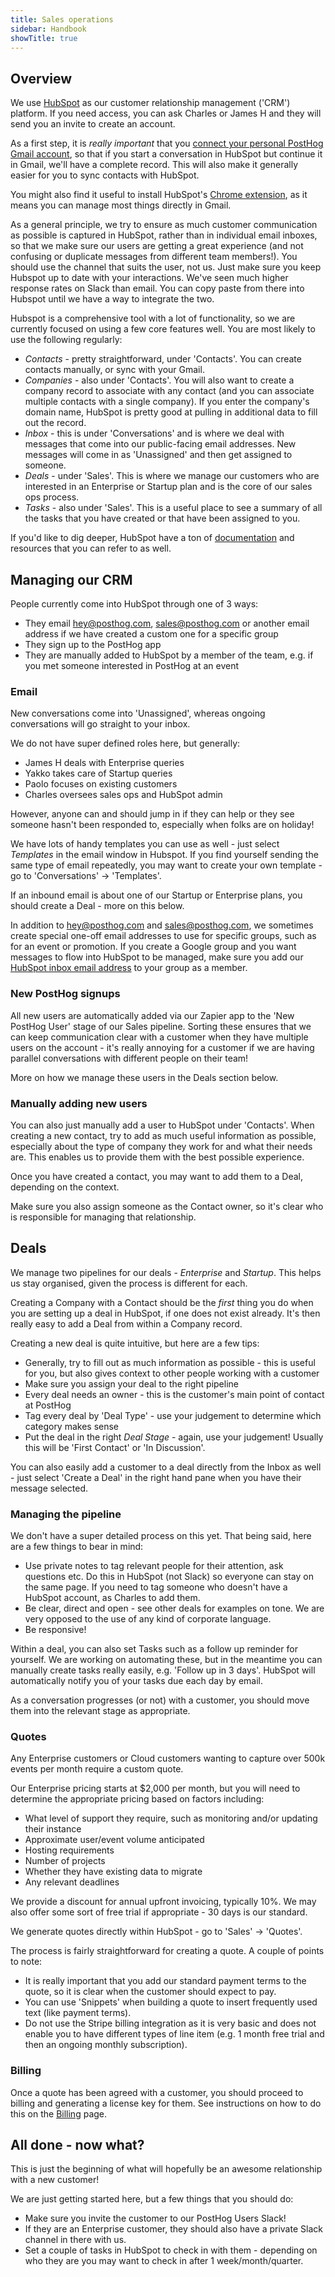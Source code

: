 ```yaml
---
title: Sales operations
sidebar: Handbook
showTitle: true
---
```


## Overview

We use [HubSpot](https://www.hubspot.com/) as our customer relationship management ('CRM') platform. If you need access, you can ask Charles or James H and they will send you an invite to create an account. 

As a first step, it is _really important_ that you [connect your personal PostHog Gmail account](https://app.hubspot.com/crm-settings-email/6958578/email/connectedEmails), so that if you start a conversation in HubSpot but continue it in Gmail, we'll have a complete record. This will also make it generally easier for you to sync contacts with HubSpot. 

You might also find it useful to install HubSpot's [Chrome extension](https://chrome.google.com/webstore/detail/hubspot-sales/oiiaigjnkhngdbnoookogelabohpglmd?hl=en), as it means you can manage most things directly in Gmail. 

As a general principle, we try to ensure as much customer communication as possible is captured in HubSpot, rather than in individual email inboxes, so that we make sure our users are getting a great experience (and not confusing or duplicate messages from different team members!). You should use the channel that suits the user, not us. Just make sure you keep Hubspot up to date with your interactions. We've seen much higher response rates on Slack than email. You can copy paste from there into Hubspot until we have a way to integrate the two.

Hubspot is a comprehensive tool with a lot of functionality, so we are currently focused on using a few core features well. You are most likely to use the following regularly:

- _Contacts_ - pretty straightforward, under 'Contacts'. You can create contacts manually, or sync with your Gmail. 
- _Companies_ - also under 'Contacts'. You will also want to create a company record to associate with any contact (and you can associate multiple contacts with a single company). If you enter the company's domain name, HubSpot is pretty good at pulling in additional data to fill out the record. 
- _Inbox_ - this is under 'Conversations' and is where we deal with messages that come into our public-facing email addresses. New messages will come in as 'Unassigned' and then get assigned to someone.
- _Deals_ - under 'Sales'. This is where we manage our customers who are interested in an Enterprise or Startup plan and is the core of our sales ops process. 
- _Tasks_ - also under 'Sales'. This is a useful place to see a summary of all the tasks that you have created or that have been assigned to you. 

If you'd like to dig deeper, HubSpot have a ton of [documentation](https://knowledge.hubspot.com/) and resources that you can refer to as well.

## Managing our CRM

People currently come into HubSpot through one of 3 ways:
- They email hey@posthog.com, sales@posthog.com or another email address if we have created a custom one for a specific group
- They sign up to the PostHog app
- They are manually added to HubSpot by a member of the team, e.g. if you met someone interested in PostHog at an event

### Email

New conversations come into 'Unassigned', whereas ongoing conversations will go straight to your inbox.

We do not have super defined roles here, but generally:
- James H deals with Enterprise queries
- Yakko takes care of Startup queries
- Paolo focuses on existing customers
- Charles oversees sales ops and HubSpot admin

However, anyone can and should jump in if they can help or they see someone hasn't been responded to, especially when folks are on holiday!

We have lots of handy templates you can use as well - just select _Templates_ in the email window in Hubspot. If you find yourself sending the same type of email repeatedly, you may want to create your own template - go to 'Conversations' -> 'Templates'.

If an inbound email is about one of our Startup or Enterprise plans, you should create a Deal - more on this below. 

In addition to hey@posthog.com and sales@posthog.com, we sometimes create special one-off email addresses to use for specific groups, such as for an event or promotion. If you create a Google group and you want messages to flow into HubSpot to be managed, make sure you add our [HubSpot inbox email address](hello-1@posthoginc.hs-inbox.com) to your group as a member.

### New PostHog signups

All new users are automatically added via our Zapier app to the 'New PostHog User' stage of our Sales pipeline. Sorting these ensures that we can keep communication clear with a customer when they have multiple users on the account - it's really annoying for a customer if we are having parallel conversations with different people on their team!

More on how we manage these users in the Deals section below. 

### Manually adding new users

You can also just manually add a user to HubSpot under 'Contacts'. When creating a new contact, try to add as much useful information as possible, especially about the type of company they work for and what their needs are. This enables us to provide them with the best possible experience. 

Once you have created a contact, you may want to add them to a Deal, depending on the context. 

Make sure you also assign someone as the Contact owner, so it's clear who is responsible for managing that relationship.

## Deals

We manage two pipelines for our deals - _Enterprise_ and _Startup_. This helps us stay organised, given the process is different for each.

Creating a Company with a Contact should be the _first_ thing you do when you are setting up a deal in HubSpot, if one does not exist already. It's then really easy to add a Deal from within a Company record. 

Creating a new deal is quite intuitive, but here are a few tips:
- Generally, try to fill out as much information as possible - this is useful for you, but also gives context to other people working with a customer
- Make sure you assign your deal to the right pipeline 
- Every deal needs an owner - this is the customer's main point of contact at PostHog
- Tag every deal by 'Deal Type' - use your judgement to determine which category makes sense
- Put the deal in the right _Deal Stage_ - again, use your judgement! Usually this will be 'First Contact' or 'In Discussion'. 

You can also easily add a customer to a deal directly from the Inbox as well - just select 'Create a Deal' in the right hand pane when you have their message selected. 

### Managing the pipeline

We don't have a super detailed process on this yet. That being said, here are a few things to bear in mind:
- Use private notes to tag relevant people for their attention, ask questions etc. Do this in HubSpot (not Slack) so everyone can stay on the same page. If you need to tag someone who doesn't have a HubSpot account, as Charles to add them. 
- Be clear, direct and open - see other deals for examples on tone. We are very opposed to the use of any kind of corporate language.  
- Be responsive! 

Within a deal, you can also set Tasks such as a follow up reminder for yourself. We are working on automating these, but in the meantime you can manually create tasks really easily, e.g. 'Follow up in 3 days'. HubSpot will automatically notify you of your tasks due each day by email.

As a conversation progresses (or not) with a customer, you should move them into the relevant stage as appropriate. 

### Quotes

Any Enterprise customers or Cloud customers wanting to capture over 500k events per month require a custom quote. 

Our Enterprise pricing starts at $2,000 per month, but you will need to determine the appropriate pricing based on factors including:
- What level of support they require, such as monitoring and/or updating their instance
- Approximate user/event volume anticipated
- Hosting requirements
- Number of projects
- Whether they have existing data to migrate
- Any relevant deadlines

We provide a discount for annual upfront invoicing, typically 10%. We may also offer some sort of free trial if appropriate - 30 days is our standard. 

We generate quotes directly within HubSpot - go to 'Sales' -> 'Quotes'. 

The process is fairly straightforward for creating a quote. A couple of points to note:

- It is really important that you add our standard payment terms to the quote, so it is clear when the customer should expect to pay.
- You can use 'Snippets' when building a quote to insert frequently used text (like payment terms). 
- Do not use the Stripe billing integration as it is very basic and does not enable you to have different types of line item (e.g. 1 month free trial and then an ongoing monthly subscription). 

### Billing

Once a quote has been agreed with a customer, you should proceed to billing and generating a license key for them. See instructions on how to do this on the [Billing](/handbook/growth/billing) page.

## All done - now what?

This is just the beginning of what will hopefully be an awesome relationship with a new customer!

We are just getting started here, but a few things that you should do:
- Make sure you invite the customer to our PostHog Users Slack!
- If they are an Enterprise customer, they should also have a private Slack channel in there with us.
- Set a couple of tasks in HubSpot to check in with them - depending on who they are you may want to check in after 1 week/month/quarter.
